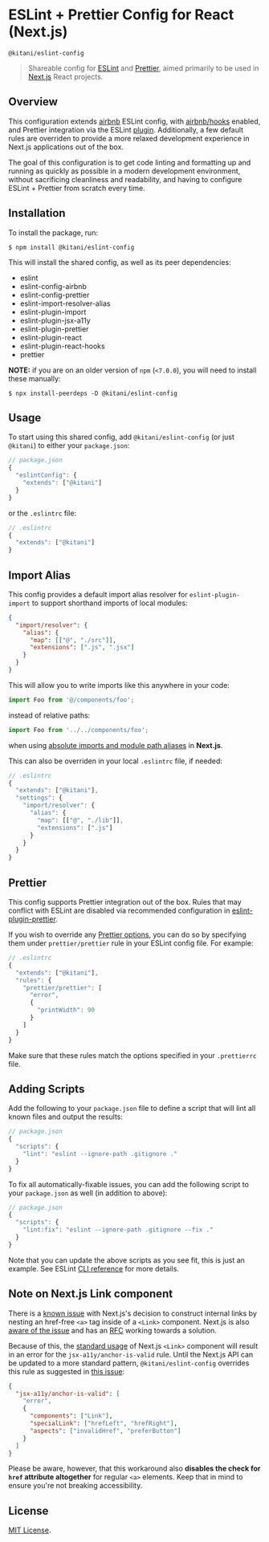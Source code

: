 # ESLint + Prettier Config for React (Next.js)

`@kitani/eslint-config`

> Shareable config for [ESLint](https://eslint.org/) and [Prettier](https://prettier.io/), aimed primarily to be used in [Next.js](https://nextjs.org) React projects.

## Overview

This configuration extends [airbnb](https://www.npmjs.com/package/eslint-config-airbnb) ESLint config, with [airbnb/hooks](https://github.com/airbnb/javascript/tree/master/packages/eslint-config-airbnb#eslint-config-airbnbhooks) enabled, and Prettier integration via the ESLint [plugin](https://github.com/prettier/eslint-plugin-prettier). Additionally, a few default rules are overriden to provide a more relaxed development experience in Next.js applications out of the box.

The goal of this configuration is to get code linting and formatting up and running as quickly as possible in a modern development environment, without sacrificing cleanliness and readability, and having to configure ESLint + Prettier from scratch every time.

## Installation

To install the package, run:

```shell
$ npm install @kitani/eslint-config
```

This will install the shared config, as well as its peer dependencies:

- eslint
- eslint-config-airbnb
- eslint-config-prettier
- eslint-import-resolver-alias
- eslint-plugin-import
- eslint-plugin-jsx-a11y
- eslint-plugin-prettier
- eslint-plugin-react
- eslint-plugin-react-hooks
- prettier

**NOTE:** if you are on an older version of `npm` (`<7.0.0`), you will need to install these manually:

```shell
$ npx install-peerdeps -D @kitani/eslint-config
```

## Usage

To start using this shared config, add `@kitani/eslint-config` (or just `@kitani`) to either your `package.json`:

```jsx
// package.json
{
  "eslintConfig": {
    "extends": ["@kitani"]
  }
}
```

or the `.eslintrc` file:

```jsx
// .eslintrc
{
  "extends": ["@kitani"]
}
```

## Import Alias

This config provides a default import alias resolver for `eslint-plugin-import` to support shorthand imports of local modules:

```json
{
  "import/resolver": {
    "alias": {
      "map": [["@", "./src"]],
      "extensions": [".js", ".jsx"]
    }
  }
}
```

This will allow you to write imports like this anywhere in your code:

```jsx
import Foo from '@/components/foo';
```

instead of relative paths:

```jsx
import Foo from '../../components/foo';
```

when using [absolute imports and module path aliases](https://nextjs.org/docs/advanced-features/module-path-aliases) in **Next.js**.

This can also be overriden in your local `.eslintrc` file, if needed:

```jsx
// .eslintrc
{
  "extends": ["@kitani"],
  "settings": {
    "import/resolver": {
      "alias": {
        "map": [["@", "./lib"]],
        "extensions": [".js"]
      }
    }
  }
}
```

## Prettier

This config supports Prettier integration out of the box. Rules that may conflict with ESLint are disabled via recommended configuration in [eslint-plugin-prettier](https://github.com/prettier/eslint-plugin-prettier).

If you wish to override any [Prettier options](https://prettier.io/docs/en/options.html), you can do so by specifying them under `prettier/prettier` rule in your ESLint config file. For example:

```jsx
// .eslintrc
{
  "extends": ["@kitani"],
  "rules": {
    "prettier/prettier": [
      "error",
      {
        "printWidth": 90
      }
    ]
  }
}
```

Make sure that these rules match the options specified in your `.prettierrc` file.

## Adding Scripts

Add the following to your `package.json` file to define a script that will lint all known files and output the results:

```jsx
// package.json
{
  "scripts": {
    "lint": "eslint --ignore-path .gitignore ."
  }
}
```

To fix all automatically-fixable issues, you can add the following script to your `package.json` as well (in addition to above):

```jsx
// package.json
{
  "scripts": {
    "lint:fix": "eslint --ignore-path .gitignore --fix ."
  }
}
```

Note that you can update the above scripts as you see fit, this is just an example. See ESLint [CLI reference](https://eslint.org/docs/user-guide/command-line-interface) for more details.

## Note on Next.js Link component

There is a [known issue](https://github.com/jsx-eslint/eslint-plugin-jsx-a11y/issues/402) with Next.js's decision to construct internal links by nesting an href-free `<a>` tag inside of a `<Link>` component. Next.js is also [aware of the issue](https://github.com/vercel/next.js/issues/5533) and has an [RFC](https://github.com/vercel/next.js/discussions/8207) working towards a solution.

Because of this, the [standard usage](https://nextjs.org/docs/api-reference/next/link) of Next.js `<Link>` component will result in an error for the `jsx-a11y/anchor-is-valid` rule. Until the Next.js API can be updated to a more standard pattern, `@kitani/eslint-config` overrides this rule as suggested in [this issue](https://github.com/jsx-eslint/eslint-plugin-jsx-a11y/issues/402#issuecomment-368305051):

```json
{
  "jsx-a11y/anchor-is-valid": [
    "error",
    {
      "components": ["Link"],
      "specialLink": ["hrefLeft", "hrefRight"],
      "aspects": ["invalidHref", "preferButton"]
    }
  ]
}
```

Please be aware, however, that this workaround also **disables the check for `href` attribute altogether** for regular `<a>` elements. Keep that in mind to ensure you're not breaking accessibility.

## License

[MIT License](https://github.com/KitaniIslam/eslint-shared-configuration-for-react-next.js-/blob/main/LICENSE).
